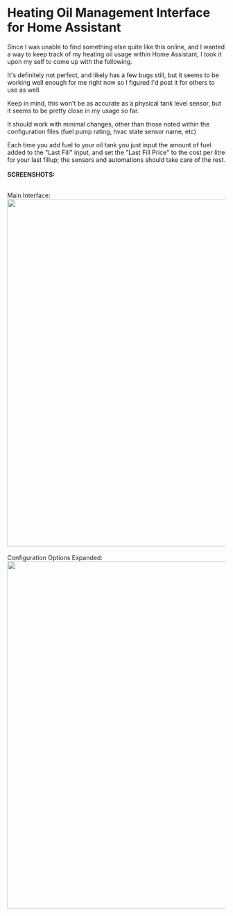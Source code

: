 # Heating Oil Management Interface for Home Assistant
Since I was unable to find something else quite like this online, and I wanted a way to keep track of my heating oil usage within Home Assistant, I took it upon my self to come up with the following.

It's definitely not perfect, and likely has a few bugs still, but it seems to be working well enough for me right now so I figured I'd post it for others to use as well.

Keep in mind, this won't be as accurate as a physical tank level sensor, but it seems to be pretty close in my usage so far.

It should work with minimal changes, other than those noted within the configuration files (fuel pump rating, hvac state sensor name, etc)

Each time you add fuel to your oil tank you just input the amount of fuel added to the "Last Fill" input, and set the "Last Fill Price" to the cost per litre for your last fillup; the sensors and automations should take care of the rest.
<br/>
<br/>
**SCREENSHOTS:**

<br/>
Main Interface:
<img src="https://i.imgur.com/4rABENQ.jpg" width="800px">
<br/>
<br/>
Configuration Options Expanded:
<img src="https://i.imgur.com/iZ2vzBM.jpg" width="800px">
<br/>
